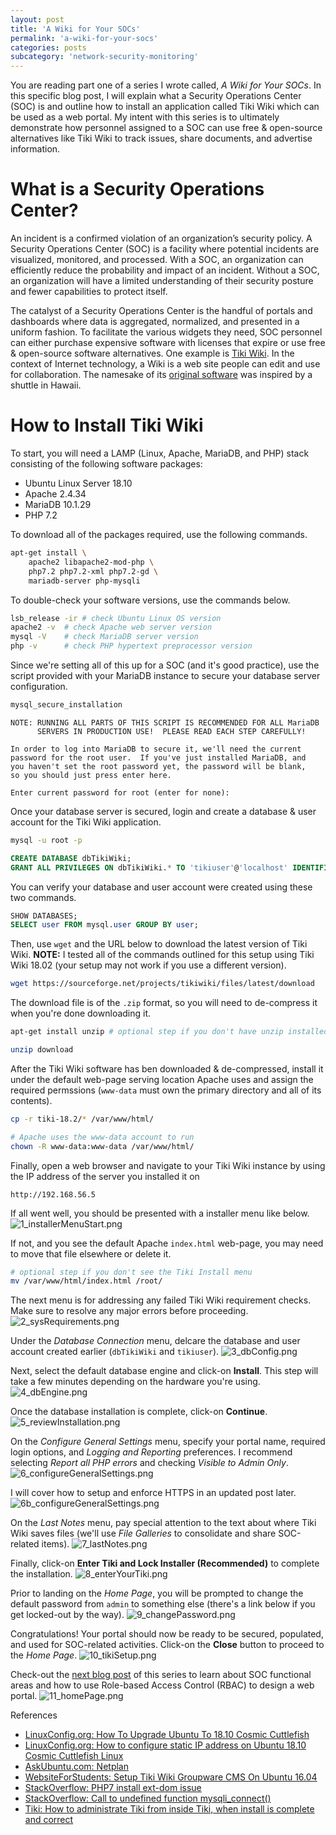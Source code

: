 ```yaml
---
layout: post
title: 'A Wiki for Your SOCs'
permalink: 'a-wiki-for-your-socs'
categories: posts
subcategory: 'network-security-monitoring'
---
```


You are reading part one of a series I wrote called, *A Wiki for Your SOCs*. In this specific blog post, I will explain what a Security Operations Center (SOC) is and outline how to install an application called Tiki Wiki which can be used as a web portal. My intent with this series is to ultimately demonstrate how personnel assigned to a SOC can use free & open-source alternatives like Tiki Wiki to track issues, share documents, and advertise information. 

# What is a Security Operations Center? 
An incident is a confirmed violation of an organization’s security policy. A Security Operations Center (SOC) is a facility where potential incidents are visualized, monitored, and processed. With a SOC, an organization can efficiently reduce the probability and impact of an incident. Without a SOC, an organization will have a limited understanding of their security posture and fewer capabilities to protect itself.

The catalyst of a Security Operations Center is the handful of portals and dashboards where data is aggregated, normalized, and presented in a uniform fashion. To facilitate the various widgets they need, SOC personnel can either purchase expensive software with licenses that expire or use free & open-source software alternatives. One example is [Tiki Wiki](https://tiki.org). In the context of Internet technology, a Wiki is a web site people can edit and use for collaboration. The namesake of its [original software](http://c2.com/doc/etymology.html) was inspired by a shuttle in Hawaii.

# How to Install  Tiki Wiki
To start, you will need a LAMP (Linux, Apache, MariaDB, and PHP) stack consisting of the following software packages:
* Ubuntu Linux Server 18.10
* Apache 2.4.34
* MariaDB 10.1.29
* PHP 7.2

To download all of the packages required, use the following commands. 
```bash
apt-get install \
	apache2 libapache2-mod-php \
	php7.2 php7.2-xml php7.2-gd \
	mariadb-server php-mysqli
```

To double-check your software versions, use the commands below. 
```bash
lsb_release -ir # check Ubuntu Linux OS version
apache2 -v	# check Apache web server version
mysql -V	# check MariaDB server version
php -v		# check PHP hypertext preprocessor version
```

Since we're setting all of this up for a SOC (and it's good practice),  use the script provided with your MariaDB instance to secure your database server configuration. 
```bash
mysql_secure_installation
```
```
NOTE: RUNNING ALL PARTS OF THIS SCRIPT IS RECOMMENDED FOR ALL MariaDB
      SERVERS IN PRODUCTION USE!  PLEASE READ EACH STEP CAREFULLY!

In order to log into MariaDB to secure it, we'll need the current
password for the root user.  If you've just installed MariaDB, and
you haven't set the root password yet, the password will be blank,
so you should just press enter here.

Enter current password for root (enter for none):
```

Once your database server is secured, login and create a database & user account for the Tiki Wiki application. 
```bash
mysql -u root -p
```
```sql
CREATE DATABASE dbTikiWiki;
GRANT ALL PRIVILEGES ON dbTikiWiki.* TO 'tikiuser'@'localhost' IDENTIFIED BY 'tikiuser' WITH GRANT OPTION;
```
You can verify your database and user account were created using these two commands. 
```sql
SHOW DATABASES;
SELECT user FROM mysql.user GROUP BY user;
```

Then, use `wget` and the URL below to download the latest version of Tiki Wiki. <b>NOTE:</b> I tested all of the commands outlined for this setup using Tiki Wiki 18.02 (your setup may not work if you use a different version). 
```bash
wget https://sourceforge.net/projects/tikiwiki/files/latest/download 
```
The download file is of the `.zip` format, so you will need to de-compress it when you're done downloading it. 
```bash
apt-get install unzip # optional step if you don't have unzip installed
```
```bash
unzip download
```
After the Tiki Wiki software has ben downloaded & de-compressed, install it under the default web-page serving location Apache uses and assign the required permssions (`www-data` must own the primary directory and all of its contents). 
```bash
cp -r tiki-18.2/* /var/www/html/
```
```bash
# Apache uses the www-data account to run
chown -R www-data:www-data /var/www/html/
```
Finally, open a web browser and navigate to your Tiki Wiki instance by using the IP address of the server you installed it on 
```
http://192.168.56.5
```

If all went well, you should be presented with a installer menu like below.<br>
![1_installerMenuStart.png](/_assets/TikiScreenshots/1_installerMenuStart.png)

If not, and you see the default Apache `index.html` web-page, you may need to move that file elsewhere or delete it. 
```bash
# optional step if you don't see the Tiki Install menu
mv /var/www/html/index.html /root/
```

The next menu is for addressing any failed Tiki Wiki requirement checks. Make sure to resolve any major errors before proceeding. 
![2_sysRequirements.png](/_assets/TikiScreenshots/2_sysRequirements.png)

Under the *Database Connection* menu, delcare the database and user account created earlier (`dbTikiWiki` and `tikiuser`). 
![3_dbConfig.png](/_assets/TikiScreenshots/3_dbConfig.png)

Next, select the default database engine and click-on **Install**. This step will take a few minutes depending on the hardware you're using. 
![4_dbEngine.png](/_assets/TikiScreenshots/4_dbEngine.png)

Once the database installation is complete, click-on **Continue**. 
![5_reviewInstallation.png](/_assets/TikiScreenshots/5_reviewInstallation.png)

On the *Configure General Settings* menu, specify your portal name, required login options, and *Logging and Reporting* preferences. I recommend selecting *Report all PHP errors* and checking *Visible to Admin Only*.
![6_configureGeneralSettings.png](/_assets/TikiScreenshots/6_configureGeneralSettings.png)

I will cover how to setup and enforce HTTPS in an updated post later. 
![6b_configureGeneralSettings.png](/_assets/TikiScreenshots/6b_configureGeneralSettings.png)

On the *Last Notes* menu, pay special attention to the text about where Tiki Wiki saves files (we'll use *File Galleries* to consolidate and share SOC-related items). 
![7_lastNotes.png](/_assets/TikiScreenshots/7b_lastNotes.png)

Finally, click-on **Enter Tiki and Lock Installer (Recommended)** to complete the installation. 
![8_enterYourTiki.png](/_assets/TikiScreenshots/8_enterYourTiki.png)

Prior to landing on the *Home Page*, you will be prompted to change the default password from `admin` to something else (there's a link below if you get locked-out by the way).
![9_changePassword.png](/_assets/TikiScreenshots/9_changePassword.png)

Congratulations! Your portal should now be ready to be secured, populated, and used for SOC-related activities. Click-on the **Close** button to proceed to the *Home Page*. 
![10_tikiSetup.png](/_assets/TikiScreenshots/10_tikiSetup.png)

Check-out the [next blog post](http://www.yourserver.tech) of this series to learn about SOC functional areas and how to use Role-based Access Control (RBAC) to design a web portal.
![11_homePage.png](/_assets/TikiScreenshots/11_homePage.png)

References
* [LinuxConfig.org: How To Upgrade Ubuntu To 18.10 Cosmic Cuttlefish](https://linuxconfig.org/how-to-upgrade-ubuntu-to-18-10-cosmic-cuttlefish)
* [LinuxConfig.org: How to configure static IP address on Ubuntu 18.10 Cosmic Cuttlefish Linux](https://linuxconfig.org/how-to-configure-static-ip-address-on-ubuntu-18-10-cosmic-cuttlefish-linux)
* [AskUbuntu.com: Netplan](https://askubuntu.com/questions/984445/netplan-configuration-on-ubuntu-17-04-virtual-machine/1051542#1051542)
* [WebsiteForStudents: Setup Tiki Wiki Groupware CMS On Ubuntu 16.04](https://websiteforstudents.com/setup-tiki-wiki-groupware-cms-on-ubuntu-16-04-17-10-18-04-with-nginx-mariadb-and-php-7-1-support/) 
* [StackOverflow: PHP7 install ext-dom issue](https://stackoverflow.com/questions/43408604/php7-install-ext-dom-issue)
* [StackOverflow: Call to undefined function mysqli_connect()](https://stackoverflow.com/questions/25281467/fatal-error-call-to-undefined-function-mysqli-connect)
* [Tiki: How to administrate Tiki from inside Tiki, when install is complete and correct](https://tiki.org/tiki-view_faq.php?faqId=3#q94)
